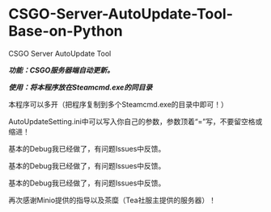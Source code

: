 # CSGO-Server-AutoUpdate-Tool-Base-on-Python

CSGO Server AutoUpdate Tool

***功能：CSGO服务器端自动更新。***

***使用：将本程序放在Steamcmd.exe的同目录***

本程序可以多开（把程序复制到多个Steamcmd.exe的目录中即可！）

AutoUpdateSetting.ini中可以写入你自己的参数，参数顶着“=”写，不要留空格或缩进！

基本的Debug我已经做了，有问题Issues中反馈。

基本的Debug我已经做了，有问题Issues中反馈。

基本的Debug我已经做了，有问题Issues中反馈。

再次感谢Minio提供的指导以及茶糜（Tea社服主提供的服务器）！
